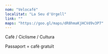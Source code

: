 ```yaml
---
nom: "Velocafé"
localitat: "La Seu d'Urgell"
link: ""
maps: "https://goo.gl/maps/dR8hmaKjHCVd9v3P7"
---
```


Cafè / Ciclisme / Cultura

Passaport = cafè gratuït
